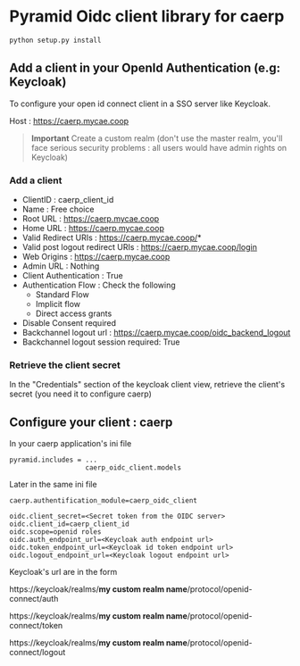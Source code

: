 # Pyramid Oidc client library for caerp


```python
python setup.py install
```

## Add a client in your OpenId Authentication (e.g: Keycloak)


To configure your open id connect client in a SSO server like Keycloak.

Host : https://caerp.mycae.coop

> **Important** Create a custom realm (don't use the master realm, you'll face serious security problems : all users would have admin rights on Keycloak)

### Add a client

- ClientID : caerp_client_id
- Name : Free choice
- Root URL : https://caerp.mycae.coop
- Home URL : https://caerp.mycae.coop
- Valid Redirect URIs : https://caerp.mycae.coop/*
- Valid post logout redirect URIs : https://caerp.mycae.coop/login
- Web Origins : https://caerp.mycae.coop
- Admin URL : Nothing
- Client Authentication : True
- Authentication Flow : Check the following
   - Standard Flow
   - Implicit flow
   - Direct access grants
- Disable Consent required
- Backchannel logout url : https://caerp.mycae.coop/oidc_backend_logout
- Backchannel logout session required: True   

### Retrieve the client secret


In the "Credentials" section of the keycloak client view, retrieve the client's secret (you need it to configure caerp)


## Configure your client : caerp

In your caerp application's ini file

```
pyramid.includes = ...
                   caerp_oidc_client.models
```

Later in the same ini file 
```
caerp.authentification_module=caerp_oidc_client

oidc.client_secret=<Secret token from the OIDC server>
oidc.client_id=caerp_client_id
oidc.scope=openid roles
oidc.auth_endpoint_url=<Keycloak auth endpoint url>
oidc.token_endpoint_url=<Keycloak id token endpoint url>
oidc.logout_endpoint_url=<Keycloak logout endpoint url>
```

Keycloak's url are in the form 

https://keycloak/realms/**my custom realm name**/protocol/openid-connect/auth

https://keycloak/realms/**my custom realm name**/protocol/openid-connect/token

https://keycloak/realms/**my custom realm name**/protocol/openid-connect/logout 